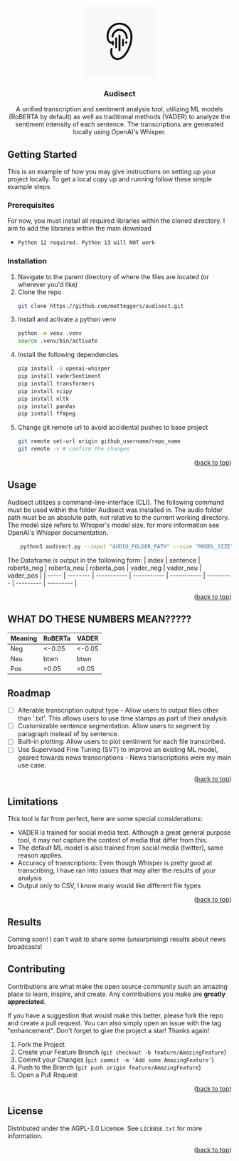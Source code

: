 <!-- Improved compatibility of back to top link: See: https://github.com/othneildrew/Best-README-Template/pull/73 -->
<a id="readme-top"></a>
<!--
*** Thanks for checking out the Best-README-Template. If you have a suggestion
*** that would make this better, please fork the repo and create a pull request
*** or simply open an issue with the tag "enhancement".
*** Don't forget to give the project a star!
*** Thanks again! Now go create something AMAZING! :D
-->



<!-- PROJECT SHIELDS -->
<!--
*** I'm using markdown "reference style" links for readability.
*** Reference links are enclosed in brackets [ ] instead of parentheses ( ).
*** See the bottom of this document for the declaration of the reference variables
*** for contributors-url, forks-url, etc. This is an optional, concise syntax you may use.
*** https://www.markdownguide.org/basic-syntax/#reference-style-links

[![Contributors][contributors-shield]][contributors-url]
[![Forks][forks-shield]][forks-url]
[![Stargazers][stars-shield]][stars-url]
[![Issues][issues-shield]][issues-url]
[![project_license][license-shield]][license-url]
[![LinkedIn][linkedin-shield]][linkedin-url]
-->


<!-- PROJECT LOGO -->
<br />
<div align="center">
  <a href="https://github.com/github_username/repo_name">
    <img src="images/audisectLogoTwo.png" alt="Logo" width="160" height="160">
  </a>

<h3 align="center">Audisect</h3>

  <p align="center">
    A unified transcription and sentiment analysis tool, utilizing ML models (RoBERTA by default) as well as traditional methods (VADER) to analyze the sentiment intensity of each sentence. The transcriptions are generated locally using OpenAI's Whisper.
    <br />
    <!--
    <a href="https://github.com/github_username/repo_name"><strong>Explore the docs »</strong></a>
    <br />
    <br />
    <a href="https://github.com/github_username/repo_name">View Demo</a>
    &middot;
    <a href="https://github.com/github_username/repo_name/issues/new?labels=bug&template=bug-report---.md">Report Bug</a>
    &middot;
    <a href="https://github.com/github_username/repo_name/issues/new?labels=enhancement&template=feature-request---.md">Request Feature</a>
    -->
  </p>
</div>



<!-- TABLE OF CONTENTS 
<details>
  <summary>Table of Contents</summary>
  <ol>
    <li>
      <a href="#about-the-project">About The Project</a>
      <ul>
        <li><a href="#built-with">Built With</a></li>
      </ul>
    </li>
    <li>
      <a href="#getting-started">Getting Started</a>
      <ul>
        <li><a href="#prerequisites">Prerequisites</a></li>
        <li><a href="#installation">Installation</a></li>
      </ul>
    </li>
    <li><a href="#usage">Usage</a></li>
    <li><a href="#roadmap">Roadmap</a></li>
    <li><a href="#contributing">Contributing</a></li>
    <li><a href="#license">License</a></li>
    <li><a href="#contact">Contact</a></li>
    <li><a href="#acknowledgments">Acknowledgments</a></li>
  </ol>
</details>
-->


<!-- ABOUT THE PROJECT 
## About The Project

[![Product Name Screen Shot][product-screenshot]](https://example.com)

Here's a blank template to get started. To avoid retyping too much info, do a search and replace with your text editor for the following: `github_username`, `repo_name`, `twitter_handle`, `linkedin_username`, `email_client`, `email`, `project_title`, `project_description`, `project_license`

<p align="right">(<a href="#readme-top">back to top</a>)</p>
-->

<!--
### Built With

* [![Next][Next.js]][Next-url]
* [![React][React.js]][React-url]
* [![Vue][Vue.js]][Vue-url]
* [![Angular][Angular.io]][Angular-url]
* [![Svelte][Svelte.dev]][Svelte-url]
* [![Laravel][Laravel.com]][Laravel-url]
* [![Bootstrap][Bootstrap.com]][Bootstrap-url]
* [![JQuery][JQuery.com]][JQuery-url]

<p align="right">(<a href="#readme-top">back to top</a>)</p>
-->


<!-- GETTING STARTED -->
## Getting Started

This is an example of how you may give instructions on setting up your project locally.
To get a local copy up and running follow these simple example steps.


### Prerequisites

For now, you must install all required libraries within the cloned directory. I aim to add the libraries within the main download

* 
  ```sh
  Python 12 required. Python 13 will NOT work
  ```

### Installation

1. Navigate to the parent directory of where the files are located (or wherever you'd like)
2. Clone the repo
   ```sh
   git clone https://github.com/matteggers/audisect.git
   ```
3. Install and activate a python venv
   ```sh
   python -m venv .venv
   source .venv/bin/activate
   ```
4. Install the following dependencies
   ```sh
   pip install -U openai-whisper
   pip install vaderSentiment
   pip install transformers
   pip install scipy
   pip install nltk
   pip install pandas
   pip isntall ffmpeg
   ```
5. Change git remote url to avoid accidental pushes to base project
   ```sh
   git remote set-url origin github_username/repo_name
   git remote -v # confirm the changes
   ```

<p align="right">(<a href="#readme-top">back to top</a>)</p>



<!-- USAGE EXAMPLES -->
## Usage

Audisect utilizes a command-line-interface (CLI). The following command must be used within the folder Audisect was installed in. The audio folder path must be an absolute path, not relative to the current working directory. The model size refers to Whisper's model size, for more information see OpenAI's Whisper documentation.

```sh
    python3 audisect.py --input "AUDIO_FOLDER_PATH" --size "MODEL_SIZE"
```
The Dataframe is output in the following form:
| index | sentence | roberta_neg | roberta_neu | roberta_pos | vader_neg | vader_neu | vader_pos | 
| ----- | -------- | ----------- | ----------- | ----------- | --------- | --------- | --------- | 

<p align="right">(<a href="#readme-top">back to top</a>)</p>

## WHAT DO THESE NUMBERS MEAN?????

| Meaning | RoBERTa | VADER | 
| ------- | ------- | ----- |
|   Neg   | <-0.05  | <-0.05|
|   Neu   | btwn    | btwn  |
|   Pos   | >0.05   | >0.05 |


<!-- ROADMAP -->
## Roadmap

- [ ] Alterable transcription output type - Allow users to output files other than      '.txt'. This allows users to use time stamps as part of their analysis
- [ ] Customizable sentence segmentation. Allow users to segment by paragraph instead of by sentence.
- [ ] Built-in plotting: Allow users to plot sentiment for each file transcribed.
- [ ] Use Supervised Fine Tuning (SVT) to improve an existing ML model, geared towards news transcriptions - News transcriptions were my main use case.
<p align="right">(<a href="#readme-top">back to top</a>)</p>

## Limitations
This tool is far from perfect, here are some special considerations:
- VADER is trained for social media text. Although a great general purpose tool, it may not capture the context of media that differ from this.
- The default ML model is also trained from social media (twitter), same reason applies.
- Accuracy of transcriptions: Even though Whisper is pretty good at transcribing, I have ran into issues that may alter the results of your analysis
- Output only to CSV, I know many would like different file types
<p align="right">(<a href="#readme-top">back to top</a>)</p>


## Results
Coming soon! I can't wait to share some (unsurprising) results about news broadcasts!


<!-- CONTRIBUTING -->
## Contributing

Contributions are what make the open source community such an amazing place to learn, inspire, and create. Any contributions you make are **greatly appreciated**.

If you have a suggestion that would make this better, please fork the repo and create a pull request. You can also simply open an issue with the tag "enhancement".
Don't forget to give the project a star! Thanks again!

1. Fork the Project
2. Create your Feature Branch (`git checkout -b feature/AmazingFeature`)
3. Commit your Changes (`git commit -m 'Add some AmazingFeature'`)
4. Push to the Branch (`git push origin feature/AmazingFeature`)
5. Open a Pull Request

<p align="right">(<a href="#readme-top">back to top</a>)</p>

<!--
### Top contributors:

<a href="https://github.com/github_username/repo_name/graphs/contributors">
  <img src="https://contrib.rocks/image?repo=github_username/repo_name" alt="contrib.rocks image" />
</a>

-->

<!-- LICENSE -->
## License

Distributed under the AGPL-3.0 License. See `LICENSE.txt` for more information.

<p align="right">(<a href="#readme-top">back to top</a>)</p>



<!-- CONTACT
## Contact

Your Name - [@twitter_handle](https://twitter.com/twitter_handle) - email@email_client.com

Project Link: [https://github.com/github_username/repo_name](https://github.com/github_username/repo_name)

<p align="right">(<a href="#readme-top">back to top</a>)</p>
 -->


<!-- ACKNOWLEDGMENTS 
## Acknowledgments

* []()
* []()
* []()

<p align="right">(<a href="#readme-top">back to top</a>)</p>

-->

<!-- MARKDOWN LINKS & IMAGES -->
<!-- https://www.markdownguide.org/basic-syntax/#reference-style-links -->

